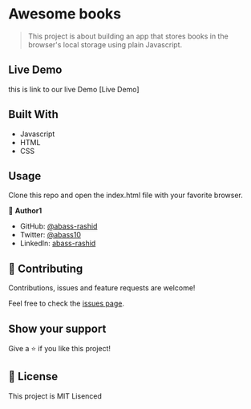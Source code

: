 # Awesome books

> This project is about building an app that stores books in the browser's local storage using plain Javascript.

## Live Demo

this is link to our live Demo [Live Demo]
## Built With

- Javascript
- HTML
- CSS


## Usage

Clone this repo and open the index.html file with your favorite browser.

👤 **Author1**

- GitHub: [@abass-rashid](https://github.com/abass-rashid)
- Twitter: [@abass10](https://twitter.com/abass10)
- LinkedIn: [abass-rashid](https://linkedin.com/in/linkedinhandle)



## 🤝 Contributing

Contributions, issues and feature requests are welcome!

Feel free to check the [issues page](https://github.com/Abass-rashid/Awesome-book/issues).

## Show your support

Give a ⭐️ if you like this project!

## 📝 License

This project is MIT Lisenced
